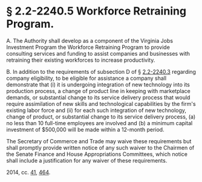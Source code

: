 # § 2.2-2240.5 Workforce Retraining Program.

<p>A. The Authority shall develop as a component of the Virginia Jobs Investment Program the Workforce Retraining Program to provide consulting services and funding to assist companies and businesses with retraining their existing workforces to increase productivity.</p><p>B. In addition to the requirements of subsection D of § <a href='http://law.lis.virginia.gov/vacode/2.2-2240.3/'>2.2-2240.3</a> regarding company eligibility, to be eligible for assistance a company shall demonstrate that (i) it is undergoing integration of new technology into its production process, a change of product line in keeping with marketplace demands, or substantial change to its service delivery process that would require assimilation of new skills and technological capabilities by the firm's existing labor force and (ii) for each such integration of new technology, change of product, or substantial change to its service delivery process, (a) no less than 10 full-time employees are involved and (b) a minimum capital investment of $500,000 will be made within a 12-month period.</p><p>The Secretary of Commerce and Trade may waive these requirements but shall promptly provide written notice of any such waiver to the Chairmen of the Senate Finance and House Appropriations Committees, which notice shall include a justification for any waiver of these requirements.</p><p>2014, cc. <a href='http://lis.virginia.gov/cgi-bin/legp604.exe?141+ful+CHAP0041'>41</a>, <a href='http://lis.virginia.gov/cgi-bin/legp604.exe?141+ful+CHAP0464'>464</a>.</p>